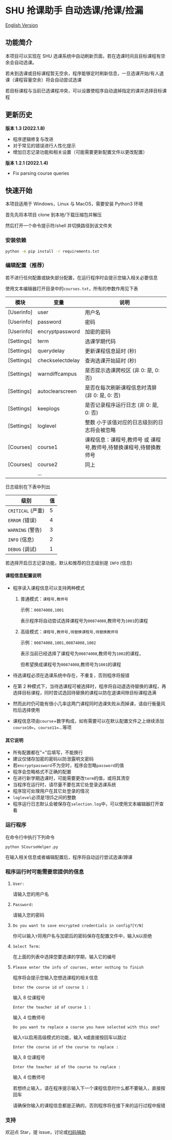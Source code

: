 # SHU 抢课助手 自动选课/抢课/捡漏

[English Version](README.md)

## **功能简介**

本项目可以实现在 SHU 选课系统中自动刷新页面，若在选课时间且目标课程有空余会自动选课。

若未到选课或目标课程暂无空余，程序能够定时刷新信息，一旦选课开始/有人退课（课程容量空余）将会自动尝试选课

若目标课程与当前已选课程冲突，可以设置使程序自动退掉指定的课并选择目标课程

## **更新历史**

**版本 1.3 (2022.1.8)**

- 程序逻辑修复与改进
- 对于常见的错误进行人性化提示
- 增加日志记录功能和相关设置（可能需要更新配置文件以更改配置）

**版本 1.2.1 (2022.1.4)**

- Fix parsing course queries

## **快速开始**

本项目适用于 Windows，Linux 与 MacOS，需要安装 Python3 环境

首先先将本项目 clone 到本地/下载压缩包并解压

然后打开一个命令提示符/shell 并切换路径到该文件夹

### **安装依赖**

```bash
python -m pip install -r requirements.txt
```

### **编辑配置（推荐）**

若不进行任何配置或缺失部分配置，在运行程序时会提示您输入相关必要信息

使用文本编辑器打开目录中的`courses.txt`，所有的参数作用见下表

| 模块       | 变量             | 说明                                                         |
| ---------- | ---------------- | ------------------------------------------------------------ |
| [Userinfo] | user             | 用户名                                                       |
| [Userinfo] | password         | 密码                                                         |
| [Userinfo] | encryptpassword  | 加密的密码                                                   |
| [Settings] | term             | 选课学期代码                                                 |
| [Settings] | querydelay       | 更新课程信息延时 (秒)                                        |
| [Settings] | checkselectdelay | 查询选课开始延时 (秒)                                        |
| [Settings] | warndiffcampus   | 是否提示选课跨校区 (非 0: 是, 0: 否)                         |
| [Settings] | autoclearscreen  | 是否在每次刷新课程信息时清屏 (非 0: 是, 0: 否)               |
| [Settings] | keeplogs         | 是否记录程序运行日志 (非 0: 是, 0: 否)                       |
| [Settings] | loglevel         | 整数 小于该值对应的日志级别的日志将会被忽略                  |
| [Courses]  | course1          | 课程信息：课程号,教师号 或 课程号,教师号,待替换课程号,待替换教师号 |
| [Courses]  | course2          | 同上                                                         |
|            | ...              |                                                              |

日志级别在下表中列出

| 级别              | 值   |
| ----------------- | ---- |
| `CRITICAL` (严重) | 5    |
| `ERROR` (错误)    | 4    |
| `WARNING` (警告)  | 3    |
| `INFO` (信息)     | 2    |
| `DEBUG` (调试)    | 1    |

若选择开启日志记录功能，默认和推荐的日志级别是 `INFO` (信息)

#### **课程信息配置说明**

- 程序读入课程信息可以支持两种模式

  1. 普通模式：`课程号,教师号`

      示例：`00874008,1001`

      表示程序将自动尝试选择课程号为`00874008`,教师号为`1001`的课程

  2. 高级模式：`课程号,教师号,待替换课程号,待替换教师号`

      示例：`00874008,1001,00874008,1002`

      表示当前已经选择了课程号为`00874008`,教师号为`1002`的课程，

      但希望换成课程号为`00874008`,教师号为`1001`的课程

- 待选课程必须在选课系统中存在，不重复，否则程序将报错

- 在第 2 种模式下，当待选课程可被选择时，程序将自动退选待替换的课程，再选择目标课程，同时尝试选回待替换的课程以防在退课间隙目标课程选满

- 然而此时仍可能有很小几率这两门课程同时选课失败从而掉课，请自行衡量风险后选择使用

- 课程信息项由`course`+数字构成，如有需要可以在默认配置文件之上继续添加`course10=`，`course11=`...等项

#### **其它说明**

- 所有配置都在"="后填写，不能换行
- 建议仅储存加密的密码以防泄露明文密码
- 若`encryptpassword`不为空时，程序会忽略`password`的值
- 程序会忽略格式不正确的配置
- 在进行新学期选课时，可能需要更改`term`的值，或将其清空
- 当程序在运行时，请尽量不要在其它处登录选课系统
- 程序现可处理用户在其它处登录的情况
- `loglevel`必须是1到5之间的整数
- 程序运行日志默认会被保存在`selection.log`中，可以使用文本编辑器打开查看

### **运行程序**

在命令行中执行下列命令

```bash
python SCourseHelper.py
```

在输入相关信息或者编辑配置后，程序将自动运行尝试选课/蹲课

### **程序运行时可能需要您提供的信息**

1. `User:`

   请输入您的用户名

2. `Password:`

   请输入您的密码

3. `Do you want to save encrypted credentials in config?[Y/N]`

   你可以输入`Y`将用户名与加密后的密码保存在配置文件中，输入`N`以拒绝

4. `Select Term:`

   在上面的列表中选择您要选课的学期，输入它的编号

5. `Please enter the info of courses, enter nothing to finish`

   程序将会提示您输入您想选课程的相关信息

   `Enter the course id of course 1 :`

   输入 8 位课程号

   `Enter the teacher id of course 1 :`

   输入 4 位教师号

   `Do you want to replace a course you have selected with this one?`

   输入`Y`以启用高级模式的功能，输入 `N`或直接按回车以跳过

   `Enter the course id of the course to replace :`

   输入 8 位课程号

   `Enter the teacher id of the course to replace :`

   输入 4 位教师号

   若想终止输入，请在程序提示输入下一个课程信息时什么都不要输入，直接按回车

   请确保你输入的课程信息都是正确的，否则程序将在接下来的运行过程中报错

### **支持**

欢迎点 Star，提 issue，讨论或[扫码捐助](https://ishs.gq/jz.html)
